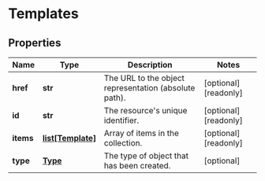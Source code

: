 # Templates

## Properties
| Name | Type | Description | Notes |
| ------------ | ------------- | ------------- | ------------- |
| **href** | **str** | The URL to the object representation (absolute path). | [optional] [readonly]  |
| **id** | **str** | The resource&#39;s unique identifier. | [optional] [readonly]  |
| **items** | [**list[Template]**](Template.md) | Array of items in the collection. | [optional] [readonly]  |
| **type** | [**Type**](Type.md) | The type of object that has been created. | [optional]  |


